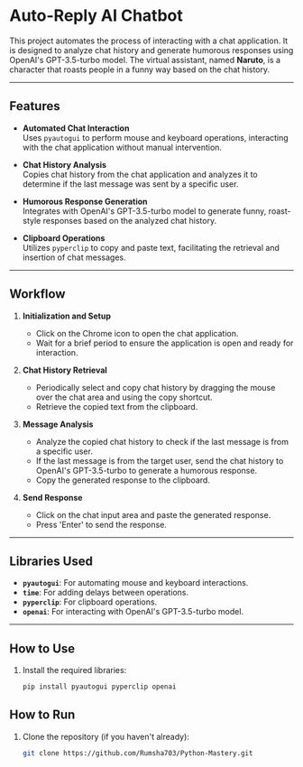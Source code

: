 # Auto-Reply AI Chatbot

This project automates the process of interacting with a chat application. It is designed to analyze chat history and generate humorous responses using OpenAI's GPT-3.5-turbo model. The virtual assistant, named **Naruto**, is a character that roasts people in a funny way based on the chat history.

---

## Features

- **Automated Chat Interaction**  
  Uses `pyautogui` to perform mouse and keyboard operations, interacting with the chat application without manual intervention.

- **Chat History Analysis**  
  Copies chat history from the chat application and analyzes it to determine if the last message was sent by a specific user.

- **Humorous Response Generation**  
  Integrates with OpenAI's GPT-3.5-turbo model to generate funny, roast-style responses based on the analyzed chat history.

- **Clipboard Operations**  
  Utilizes `pyperclip` to copy and paste text, facilitating the retrieval and insertion of chat messages.

---

## Workflow

1. **Initialization and Setup**  
   - Click on the Chrome icon to open the chat application.  
   - Wait for a brief period to ensure the application is open and ready for interaction.

2. **Chat History Retrieval**  
   - Periodically select and copy chat history by dragging the mouse over the chat area and using the copy shortcut.  
   - Retrieve the copied text from the clipboard.

3. **Message Analysis**  
   - Analyze the copied chat history to check if the last message is from a specific user.  
   - If the last message is from the target user, send the chat history to OpenAI's GPT-3.5-turbo to generate a humorous response.  
   - Copy the generated response to the clipboard.

4. **Send Response**  
   - Click on the chat input area and paste the generated response.  
   - Press 'Enter' to send the response.

---

## Libraries Used

- **`pyautogui`**: For automating mouse and keyboard interactions.  
- **`time`**: For adding delays between operations.  
- **`pyperclip`**: For clipboard operations.  
- **`openai`**: For interacting with OpenAI's GPT-3.5-turbo model.

---

## How to Use

1. Install the required libraries:
   ```bash
   pip install pyautogui pyperclip openai


## How to Run
1. Clone the repository (if you haven't already):
   ```bash
   git clone https://github.com/Rumsha703/Python-Mastery.git